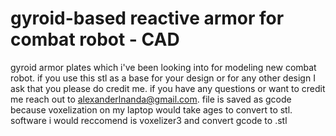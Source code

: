 # gyroid-based reactive armor for combat robot - CAD
gyroid armor plates which i've been looking into for modeling new combat robot.
if you use this stl as a base for your design or for any other design I ask that you please do credit me.
if you have any questions or want to credit me reach out to alexanderlnanda@gmail.com.
file is saved as gcode because voxelization on my laptop would take ages to convert to stl. software i would reccomend is voxelizer3 and convert gcode to .stl

